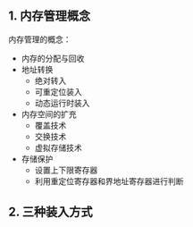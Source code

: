 ## 1. 内存管理概念

内存管理的概念：

- 内存的分配与回收
- 地址转换
  - 绝对转入
  - 可重定位装入
  - 动态运行时装入
- 内存空间的扩充
  - 覆盖技术
  - 交换技术
  - 虚拟存储技术
- 存储保护
  - 设置上下限寄存器
  - 利用重定位寄存器和界地址寄存器进行判断



## 2. 三种装入方式

